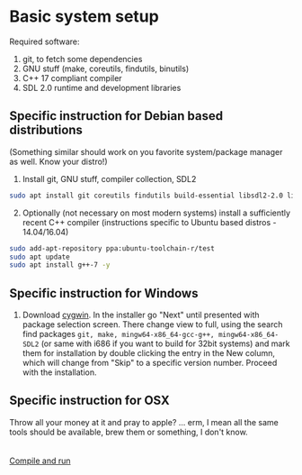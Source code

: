 # Basic system setup

Required software:
1. git, to fetch some dependencies
2. GNU stuff (make, coreutils, findutils, binutils)
2. C++ 17 compliant compiler
3. SDL 2.0 runtime and development libraries

## Specific instruction for Debian based distributions
(Something similar should work on you favorite system/package manager as well. Know your distro!)

1. Install git, GNU stuff, compiler collection, SDL2
```bash
sudo apt install git coreutils findutils build-essential libsdl2-2.0 libsdl2-dev
```

2. Optionally (not necessary on most modern systems) install a sufficiently recent C++ compiler (instructions specific to Ubuntu based distros - 14.04/16.04)
```bash
sudo add-apt-repository ppa:ubuntu-toolchain-r/test
sudo apt update
sudo apt install g++-7 -y
```

## Specific instruction for Windows

1. Download [cygwin](https://www.cygwin.com).
In the installer go "Next" until presented with package selection screen. There change view to full, using the search find packages `git, make, mingw64-x86_64-gcc-g++, mingw64-x86_64-SDL2` (or same with i686 if you want to build for 32bit systems) and mark them for installation by double clicking the entry in the New column, which will change from "Skip" to a specific version number. Proceed with the installation.

## Specific instruction for OSX

Throw all your money at it and pray to apple? ... erm, I mean all the same tools should be available, brew them or something, I don't know.
<br />
<br />
<br />
[Compile and run](docs/2_compile_and_run.md)
